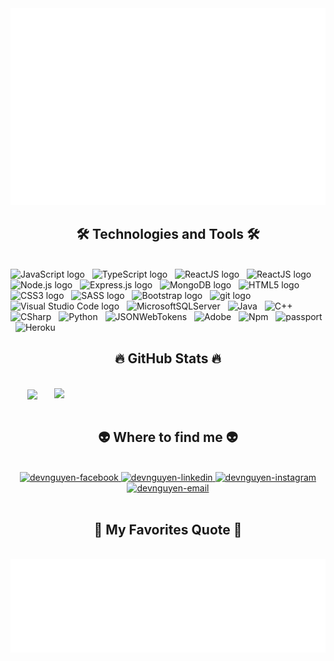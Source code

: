 <a href="#" target="_blank">
  <img src="svg/devnguyen.svg" width="1200" alt="devnguyen-fstack" />
</a>

<h2 align="center">🛠 Technologies and Tools 🛠</h2>
<br>
<!-- https://simpleicons.org/ -->
<span><img src="https://img.shields.io/badge/JavaScript-282C34?logo=javascript&logoColor=F7DF1E" alt="JavaScript logo" title="JavaScript" height="25" /></span>
&nbsp;
<span><img src="https://img.shields.io/badge/TypeScript-282C34?logo=typescript&logoColor=F7DF1E" alt="TypeScript logo" title="JavaScript" height="25" /></span>
&nbsp;
<span><img src="https://img.shields.io/badge/ReactJS-282C34?logo=react&logoColor=61DAFB" alt="ReactJS logo" title="ReactJS" height="25" /></span>
&nbsp;
<span><img src="https://img.shields.io/badge/ReactJS-282C34?logo=createreactapp&logoColor=61DAFB" alt="ReactJS logo" title="ReactJS" height="25" /></span>
&nbsp;
<span><img src="https://img.shields.io/badge/Node.js-282C34?logo=node.js&logoColor=00F200" alt="Node.js logo" title="Node.js" height="25" /></span>
&nbsp;
<span><img src="https://img.shields.io/badge/Express-282C34?logo=express&logoColor=FFFFFF" alt="Express.js logo" title="Express.js" height="25" /></span>
&nbsp;
<span><img src="https://img.shields.io/badge/MongoDB-282C34?logo=mongodb&logoColor=47A248" alt="MongoDB logo" title="MongoDB" height="25" /></span>
&nbsp;
<span><img src="https://img.shields.io/badge/HTML5-282C34?logo=html5&logoColor=E34F26" alt="HTML5 logo" title="HTML5" height="25" /></span>
&nbsp;
<span><img src="https://img.shields.io/badge/CSS3-282C34?logo=css3&logoColor=1572B6" alt="CSS3 logo" title="CSS3" height="25" /></span>
&nbsp;
<span><img src="https://img.shields.io/badge/Sass-282C34?logo=sass&logoColor=CC6699" alt="SASS logo" title="SASS" height="25" /></span>
&nbsp;
<span><img src="https://img.shields.io/badge/Bootstrap-282C34?logo=bootstrap&logoColor=7952B3" alt="Bootstrap logo" title="Bootstrap" height="25" /></span>
&nbsp;
<span><img src="https://img.shields.io/badge/git-282C34?logo=git&logoColor=F05032" alt="git logo" title="git" height="25" /></span>
&nbsp;
<span><img src="https://img.shields.io/badge/VS%20Code-282C34?logo=visual-studio-code&logoColor=007ACC" alt="Visual Studio Code logo" title="Visual Studio Code" height="25" /></span>
&nbsp;
<span><img src="https://img.shields.io/badge/MicrosoftSQLServer-282C34?logo=microsoftsqlserver&logoColor=CC2927" alt="MicrosoftSQLServer" title="Microsoft SQL Server" height="25" /></span>
&nbsp;
<span><img src="https://img.shields.io/badge/Java-282C34?logo=java&logoColor=007396" alt="Java" title="Java" height="25" /></span>
&nbsp;
<span><img src="https://img.shields.io/badge/CPlusPlus-282C34?logo=cplusplus&logoColor=77216F" alt="C++" title="C++" height="25" /></span>
&nbsp;
<span><img src="https://img.shields.io/badge/CSharp-282C34?logo=csharp&logoColor=239120" alt="CSharp" title="C Sharp" height="25" /></span>
&nbsp;
<span><img src="https://img.shields.io/badge/Python-282C34?logo=python&logoColor=3776AB" alt="Python" title="Python" height="25" /></span>
&nbsp;
<span><img src="https://img.shields.io/badge/JSONWebTokens-282C34?logo=jsonwebtokens&logoColor=5C3EE8" alt="JSONWebTokens" title="JSON Web Tokens" height="25" /></span>
&nbsp;
<span><img src="https://img.shields.io/badge/Adobe-282C34?logo=adobe&logoColor=FF0000" alt="Adobe" title="Adobe" height="25" /></span>
&nbsp;
<span><img src="https://img.shields.io/badge/npm-282C34?logo=npm&logoColor=CB3837" alt="Npm" title="Node Package Manager" height="25" /></span>
&nbsp;
<span><img src="https://img.shields.io/badge/Passport-282C34?logo=passport&logoColor=FFC801" alt="passport" title="Passport NPM" height="25" /></span>
&nbsp;
<span><img src="https://img.shields.io/badge/Heroku-282C34?logo=heroku&logoColor=430098" alt="Heroku" title="Heroku" height="25" /></span>
&nbsp;

<br>

<h2 align="center">🔥 GitHub Stats 🔥</h2>
<!-- https://github.com/anuraghazra/github-readme-stats -->
<br>
<div align=center>
  <a href="#" title="Dev Nguyen">
    <img width="315" align="center" src="https://github-readme-stats.vercel.app/api/top-langs/?username=devJS-fstack&hide=c%23,powershell,Mathematica,Ruby,Objective-C,Objective-C%2b%2b,Cuda&title_color=61dafb&text_color=ffffff&icon_color=61dafb&bg_color=20232a&langs_count=8&layout=compact&border_color=61dafb&hide_border=true" />
  </a>
  <a href="#" title="Dev Nguyen">
    <img align="right" width="434" src="https://github-readme-stats.vercel.app/api?username=devJS-fstack&show_icons=true&theme=react&border_color=61dafb&hide_border=true" />
  </a>
</div>

<br>

<h2 align="center">👽 Where to find me 👽</h2>
<br>
<!-- https://icons8.com -->
<div align="center">
  <a href="https://www.facebook.com/devnguyen175" target="blank">
    <img src="https://img.icons8.com/bubbles/100/000000/facebook-new.png" alt="devnguyen-facebook" />
  </a>
  <a href="https://www.linkedin.com/in/v%C4%83n-t%C3%ACnh-nguy%E1%BB%85n-27b99a236/" target="blank">
    <img src="https://img.icons8.com/bubbles/100/000000/linkedin.png" alt="devnguyen-linkedin" />
  </a>
  <a href="https://instagram.com/dev175_js" target="blank">
    <img src="https://img.icons8.com/bubbles/100/000000/instagram.png" alt="devnguyen-instagram" />
  </a>
  <a href="mailto:vantinhnguyen728@gmail.com" target="top">
    <img src="https://img.icons8.com/bubbles/100/000000/apple-mail.png" alt="devnguyen-email" />
  </a>
</div>

<br>

<h2 align="center">📑 My Favorites Quote 📑</h2>
<br>
<a href="#" target="_blank">
  <img src="svg/devnguyenquotes.svg" width="846" height="150" alt="devnguyen-quotes" />
</a>

